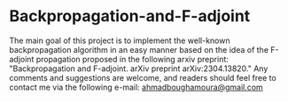 # Backpropagation-and-F-adjoint
The main goal of this project is to implement the well-known backpropagation algorithm in an easy manner based on the idea of the F-adjoint propagation proposed in the following arxiv preprint: "Backpropagation and F-adjoint. arXiv preprint arXiv:2304.13820."
Any comments and suggestions are welcome, and readers should feel free to contact me via the following e-mail: ahmadboughamoura@gmail.com
